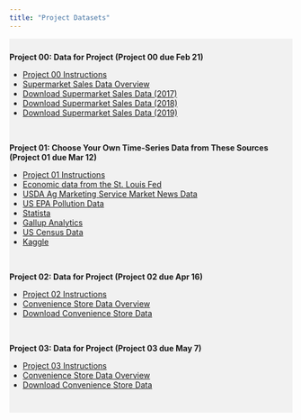 ```yaml
---
title: "Project Datasets"
---
```


<div style="background-color:rgba(0, 0, 0, 0.0470588); text-align:left; vertical-align: middle; padding:10px 0;">

<b>Project 00: Data for Project (Project 00 due Feb 21)</b> <br>

<ul>
  <li><a  href="https://csu-arec-330.github.io/materials/unit_00/week_04/ps4.html" target="_blank">Project 00 Instructions</a></li>
  <li><a  href="https://csu-arec-330.github.io/materials/unit_00/inputs/supermarketdata_describe.html" target="_blank">Supermarket Sales Data Overview</a></li>
  <li><a  href="https://csu-arec-330.github.io/materials/unit_00/inputs/supermarket_sales_2017.csv" target="_blank">Download Supermarket Sales Data (2017)</a></li>
    <li><a  href="https://csu-arec-330.github.io/materials/unit_00/inputs/supermarket_sales_2018.csv" target="_blank">Download Supermarket Sales Data (2018)</a></li>
    <li><a  href="https://csu-arec-330.github.io/materials/unit_00/inputs/supermarket_sales_2019.csv" target="_blank">Download Supermarket Sales Data (2019)</a></li>
</ul> <br>

<b>Project 01: Choose Your Own Time-Series Data from These Sources (Project 01 due Mar 12)</b> <br>

<ul>
  <li><a  href="https://https://csu-arec-330.github.io/materials/unit_01/project/project_1_instructions.html" target="_blank">Project 01 Instructions</a></li>
  <li><a  href="https://fred.stlouisfed.org/tags/series" target="_blank">Economic data from the St. Louis Fed</a></li>
  <li><a  href="https://www.ams.usda.gov/market-news" target="_blank">USDA Ag Marketing Service Market News Data</a></li>
  <li><a  href="https://www.epa.gov/outdoor-air-quality-data/download-daily-data" target="_blank">US EPA Pollution Data</a></li>
  <li><a  href="https://www.statista.com" target="_blank">Statista</a></li>
  <li><a  href="https://www.gallup.com/analytics/318923/world-poll-public-datasets.aspx" target="_blank">Gallup Analytics</a></li>
  <li><a  href="https://data.census.gov/profile?q=United+States&g=0100000US" target="_blank">US Census Data</a></li>
  <li><a  href="https://www.kaggle.com" target="_blank">Kaggle</a></li>
</ul> <br>

<b>Project 02: Data for Project (Project 02 due Apr 16)</b> <br>

<ul>
  <li><a  href="https://csu-arec-330.github.io/materials/unit_02/week_04/project_2.html" target="_blank">Project 02 Instructions</a></li>
    <li><a  href="https://csu-arec-330.github.io/materials/unit_00/inputs/supermarketdata_describe.html" target="_blank">Convenience Store Data Overview</a></li>
  <li><a  href="https://csu-arec-330.github.io/materials/unit_00/inputs/supermarket_sales.csv" target="_blank">Download Convenience Store Data</a></li>
  
  <!--
  <li><a  href="https://aqs.epa.gov/aqsweb/airdata/download_files.html" target="_blank">US EPA Pollution Annual Summary Data</a></li>
  <li><a  href="https://www.eia.gov/maps/maps.htm#geodata" target="_blank">US Energy Information Administration Data</a></li>
  <li><a  href="https://www.usgs.gov/mission-areas/water-resources/maps" target="_blank">USGS Water Resources Data</a></li>
  <li><a  href="https://www.opportunityatlas.org" target="_blank">The Opportunity Atlas</a></li>
  <li><a  href="http://www.poi-factory.com" target="_blank">POI Factory</a></li>
  <li><a  href="https://www.ipums.org" target="_blank">IPUMS - collection of public use microdata</a></li>
  <li><a  href="https://www.ospo.noaa.gov/Products/land/hms.html" target="_blank">NOAA Hazard Mapping System Fire and Smoke Product</a></li>
  <li><a  href="https://www.ospo.noaa.gov/Products/index.html" target="_blank">NOAA All Products</a></li>
  <li><a  href="https://www.bls.gov/data/" target="_blank">US Bureau of Labor Statistics Products</a></li>
  <li><a  href="https://www.statista.com" target="_blank">Statista</a></li>
  <li><a  href="https://www.gallup.com/analytics/318923/world-poll-public-datasets.aspx" target="_blank">Gallup Analytics</a></li>
  <li><a  href="https://data.census.gov/profile?q=United+States&g=0100000US" target="_blank">US Census Data</a></li>
  <li><a  href="https://www.kaggle.com" target="_blank">Kaggle</a></li>
  -->
</ul> <br>

<b>Project 03: Data for Project (Project 03 due May 7)</b> <br>

<ul>
  <li><a  href="https://csu-arec-330.github.io/materials/unit_03/week_03/project_3.html" target="_blank">Project 03 Instructions</a></li>
    <li><a  href="https://csu-arec-330.github.io/materials/unit_00/inputs/supermarketdata_describe.html" target="_blank">Convenience Store Data Overview</a></li>
  <li><a  href="https://csu-arec-330.github.io/materials/unit_00/inputs/supermarket_sales.csv" target="_blank">Download Convenience Store Data</a></li>
</ul> <br>
</div>

<br> 